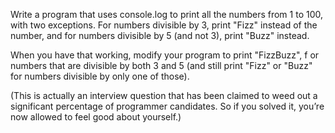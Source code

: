 Write a program that uses console.log to print all the numbers from 1 to 100, with two exceptions.
For numbers divisible by 3, print "Fizz" instead of the number, and for numbers divisible by 5 (and not 3), print "Buzz" instead.


When you have that working, modify your program to print "FizzBuzz", f
or numbers that are divisible by both 3 and 5 (and still print "Fizz" or "Buzz" for numbers divisible by only one of those).

(This is actually an interview question that has been claimed to weed out a significant percentage of programmer candidates.
So if you solved it, you’re now allowed to feel good about yourself.)
